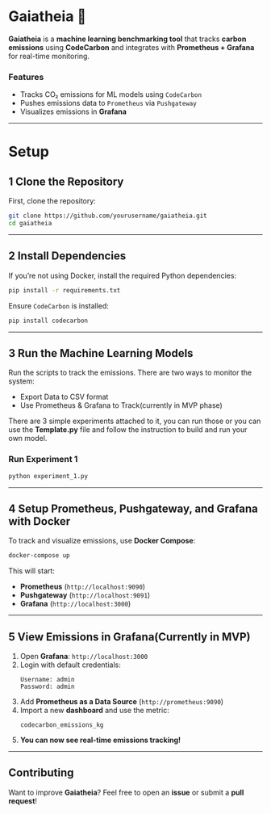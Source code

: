 # **Gaiatheia** 🌱  

**Gaiatheia** is a **machine learning benchmarking tool** that tracks **carbon emissions** using **CodeCarbon** and integrates with **Prometheus + Grafana** for real-time monitoring.

### **Features**  
- Tracks CO₂ emissions for ML models using `CodeCarbon`  
- Pushes emissions data to `Prometheus` via `Pushgateway`  
- Visualizes emissions in **Grafana** 

---
# **Setup** 
## **1️ Clone the Repository**  
First, clone the repository:  
```bash
git clone https://github.com/yourusername/gaiatheia.git
cd gaiatheia
```

---

## **2️ Install Dependencies**  
If you’re not using Docker, install the required Python dependencies:  
```bash
pip install -r requirements.txt
```
Ensure `CodeCarbon` is installed:  
```bash
pip install codecarbon
```

---

## **3️ Run the Machine Learning Models**  
Run the scripts to track the emissions. There are two ways to monitor the system:
- Export Data to CSV format
- Use Prometheus & Grafana to Track(currently in MVP phase) 

There are 3 simple experiments attached to it, you can run those or you can use the **Template.py** file and follow the instruction to build and run your own model.

### **Run Experiment 1**  
```bash
python experiment_1.py
```

---

## **4️ Setup Prometheus, Pushgateway, and Grafana with Docker**  
To track and visualize emissions, use **Docker Compose**:  

```bash
docker-compose up
```

This will start:  
- **Prometheus** (`http://localhost:9090`)  
- **Pushgateway** (`http://localhost:9091`)  
- **Grafana** (`http://localhost:3000`)  

---

## **5️ View Emissions in Grafana(Currently in MVP)**  
1. Open **Grafana**: `http://localhost:3000`  
2. Login with default credentials:  
   ```
   Username: admin  
   Password: admin
   ```
3. Add **Prometheus as a Data Source** (`http://prometheus:9090`)  
4. Import a new **dashboard** and use the metric:  
   ```
   codecarbon_emissions_kg
   ```
5. **You can now see real-time emissions tracking!**  

---
## **Contributing**  
Want to improve **Gaiatheia**? Feel free to open an **issue** or submit a **pull request**!  
